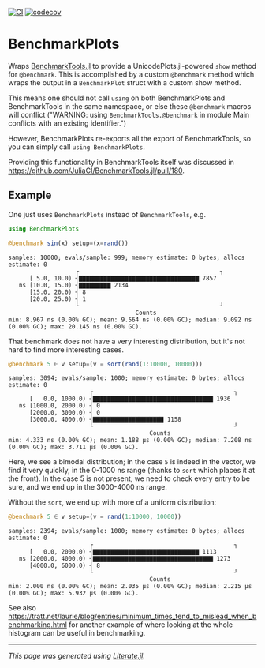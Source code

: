 [![CI](https://github.com/ericphanson/BenchmarkPlots.jl/actions/workflows/CI.yml/badge.svg)](https://github.com/ericphanson/BenchmarkPlots.jl/actions/workflows/CI.yml)
[![codecov](https://codecov.io/gh/ericphanson/BenchmarkPlots.jl/branch/main/graph/badge.svg?token=v0aca89xRi)](https://codecov.io/gh/ericphanson/BenchmarkPlots.jl)

# BenchmarkPlots

Wraps [BenchmarkTools.jl](https://github.com/JuliaCI/BenchmarkTools.jl/) to provide a UnicodePlots.jl-powered `show` method for `@benchmark`. This is accomplished by a custom `@benchmark` method which wraps the output in a `BenchmarkPlot` struct with a custom show method.

This means one should not call `using` on both BenchmarkPlots and BenchmarkTools in the same namespace, or else these `@benchmark` macros will conflict ("WARNING: using `BenchmarkTools.@benchmark` in module Main conflicts with an existing identifier.")

However, BenchmarkPlots re-exports all the export of BenchmarkTools, so you can simply call `using BenchmarkPlots`.

Providing this functionality in BenchmarkTools itself was discussed in <https://github.com/JuliaCI/BenchmarkTools.jl/pull/180>.

## Example

One just uses `BenchmarkPlots` instead of `BenchmarkTools`, e.g.

```julia
using BenchmarkPlots

@benchmark sin(x) setup=(x=rand())
```

```
samples: 10000; evals/sample: 999; memory estimate: 0 bytes; allocs estimate: 0
                   ┌                                        ┐ 
      [ 5.0, 10.0) ┤▇▇▇▇▇▇▇▇▇▇▇▇▇▇▇▇▇▇▇▇▇▇▇▇▇▇▇▇▇▇▇▇▇▇ 7857   
   ns [10.0, 15.0) ┤▇▇▇▇▇▇▇▇▇ 2134                            
      [15.0, 20.0) ┤ 8                                        
      [20.0, 25.0) ┤ 1                                        
                   └                                        ┘ 
                                    Counts
min: 8.967 ns (0.00% GC); mean: 9.564 ns (0.00% GC); median: 9.092 ns (0.00% GC); max: 20.145 ns (0.00% GC).
```

That benchmark does not have a very interesting distribution, but it's not hard to find more interesting cases.

```julia
@benchmark 5 ∈ v setup=(v = sort(rand(1:10000, 10000)))
```

```
samples: 3094; evals/sample: 1000; memory estimate: 0 bytes; allocs estimate: 0
                       ┌                                        ┐ 
      [   0.0, 1000.0) ┤▇▇▇▇▇▇▇▇▇▇▇▇▇▇▇▇▇▇▇▇▇▇▇▇▇▇▇▇▇▇▇▇▇▇ 1936   
   ns [1000.0, 2000.0) ┤ 0                                        
      [2000.0, 3000.0) ┤ 0                                        
      [3000.0, 4000.0) ┤▇▇▇▇▇▇▇▇▇▇▇▇▇▇▇▇▇▇▇▇ 1158                 
                       └                                        ┘ 
                                        Counts
min: 4.333 ns (0.00% GC); mean: 1.188 μs (0.00% GC); median: 7.208 ns (0.00% GC); max: 3.711 μs (0.00% GC).
```

Here, we see a bimodal distribution; in the case `5` is indeed in the vector, we find it very quickly, in the 0-1000 ns range (thanks to `sort` which places it at the front). In the case 5 is not present, we need to check every entry to be sure, and we end up in the 3000-4000 ns range.

Without the `sort`, we end up with more of a uniform distribution:

```julia
@benchmark 5 ∈ v setup=(v = rand(1:10000, 10000))
```

```
samples: 2394; evals/sample: 1000; memory estimate: 0 bytes; allocs estimate: 0
                       ┌                                        ┐ 
      [   0.0, 2000.0) ┤▇▇▇▇▇▇▇▇▇▇▇▇▇▇▇▇▇▇▇▇▇▇▇▇▇▇▇▇▇▇ 1113       
   ns [2000.0, 4000.0) ┤▇▇▇▇▇▇▇▇▇▇▇▇▇▇▇▇▇▇▇▇▇▇▇▇▇▇▇▇▇▇▇▇▇▇ 1273   
      [4000.0, 6000.0) ┤ 8                                        
                       └                                        ┘ 
                                        Counts
min: 2.000 ns (0.00% GC); mean: 2.035 μs (0.00% GC); median: 2.215 μs (0.00% GC); max: 5.932 μs (0.00% GC).
```

See also <https://tratt.net/laurie/blog/entries/minimum_times_tend_to_mislead_when_benchmarking.html> for another example of where looking at the whole histogram can be useful in benchmarking.

---

*This page was generated using [Literate.jl](https://github.com/fredrikekre/Literate.jl).*

